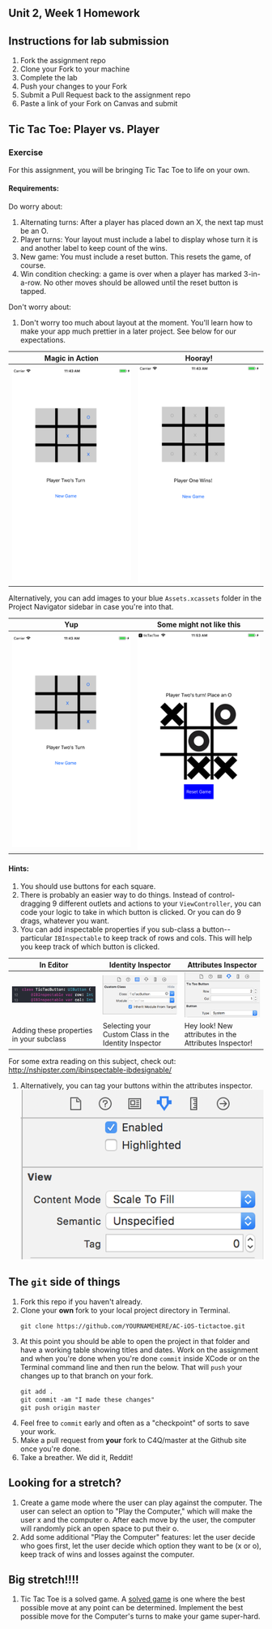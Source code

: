 ## Unit 2, Week 1 Homework

## Instructions for lab submission 

1. Fork the assignment repo
1. Clone your Fork to your machine
1. Complete the lab
1. Push your changes to your Fork
1. Submit a Pull Request back to the assignment repo
1. Paste a link of your Fork on Canvas and submit

## Tic Tac Toe: Player vs. Player
### Exercise

For this assignment, you will be bringing Tic Tac Toe to life on your own.

#### Requirements:

Do worry about:
1. Alternating turns: After a player has placed down an X, the next tap must be an O.
1. Player turns: Your layout must include a label to display whose turn it is and another label to keep count of the wins.
1. New game: You must include a reset button. This resets the game, of course.
1. Win condition checking: a game is over when a player has marked 3-in-a-row. No other moves should be allowed until the reset button is tapped.

Don't worry about:
1. Don't worry too much about layout at the moment. You'll learn how to make your app much prettier in a later project. See below for our expectations.

Magic in Action|Hooray!
---|---
![Smooth moves](Images/player-two-turn.png)|![Yay](Images/player-one-wins.png)


Alternatively, you can add images to your blue ```Assets.xcassets``` folder in the Project Navigator sidebar in case you're into that.

Yup|Some might not like this
---|---
![Smooth moves](Images/player-two-turn.png)|![Yay](Images/player-two-turn-1.png)


#### Hints:

1. You should use buttons for each square.
1. There is probably an easier way to do things. Instead of control-dragging 9 different outlets and actions to your ```ViewController```, you can code your logic to take in which button is clicked. Or you can do 9 drags, whatever you want.
1. You can add inspectable properties if you sub-class a button-- particular `IBInspectable` to keep track of rows and cols. This will help you keep track of which button is clicked. 

In Editor|Identity Inspector|Attributes Inspector
---|---|---
![In Editor](Images/ibinspectable.png)|![Identity Inspector](Images/customclass.png)|![Attributes Inspector](Images/rowcol.png)
Adding these properties in your subclass|Selecting your Custom Class in the Identity Inspector|Hey look! New attributes in the Attributes Inspector!

For some extra reading on this subject, check out: http://nshipster.com/ibinspectable-ibdesignable/

1. Alternatively, you can tag your buttons within the attributes inspector.
![screenshot](Images/tagging.png)


## The ```git``` side of things

1. Fork this repo if you haven't already.
1. Clone your **own** fork to your local project directory in Terminal.
	```
	git clone https://github.com/YOURNAMEHERE/AC-iOS-tictactoe.git
	```
1. At this point you should be able to open the project in that folder and have a working table showing titles and dates. Work on the assignment and when you're done when you're done `commit` inside XCode or on the Terminal command line and then run the below. That will `push` your changes up to that branch on your fork. 
	```
	git add .
	git commit -am "I made these changes"
	git push origin master
	```
1. Feel free to `commit` early and often as a "checkpoint" of sorts to save your work.
1. Make a pull request from **your** fork to C4Q/master at the Github site once you're done.
1. Take a breather. We did it, Reddit!

## Looking for a stretch?

1. Create a game mode where the user can play against the computer. The user can select an option to "Play the Computer," which will make the user x and the computer o. After each move by the user, the computer will randomly pick an open space to put their o.
1. Add some additional "Play the Computer" features: let the user decide who goes first, let the user decide which option they want to be (x or o), keep track of wins and losses against the computer.

## Big stretch!!!!

1. Tic Tac Toe is a solved game. A [solved game](https://github.com/joinpursuit/Pursuit-Core-iOS-Unit2-Assignment1) is one where the best possible move at any point can be determined. Implement the best possible move for the Computer's turns to make your game super-hard.
